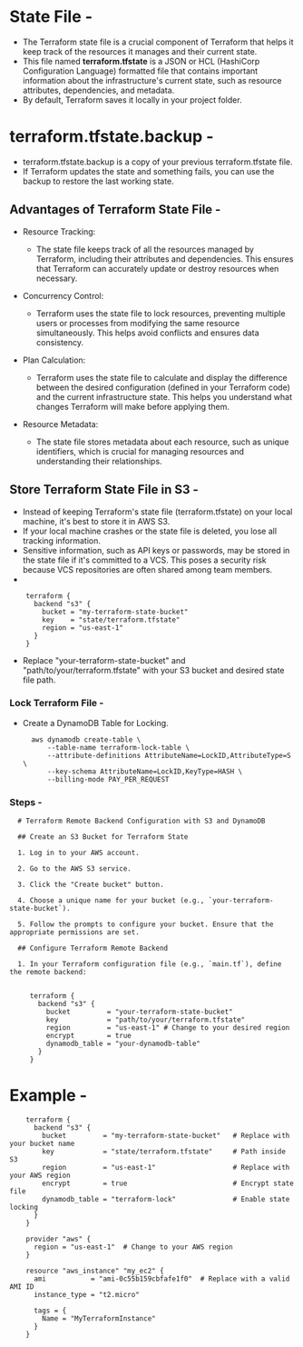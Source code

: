# State File -
- The Terraform state file is a crucial component of Terraform that helps it keep track of the resources it manages and their current state.
- This file named **terraform.tfstate** is a JSON or HCL (HashiCorp Configuration Language) formatted file that contains important information about the infrastructure's current state, such as resource attributes, dependencies, and metadata.
- By default, Terraform saves it locally in your project folder.

# terraform.tfstate.backup -
- terraform.tfstate.backup is a copy of your previous terraform.tfstate file.
- If Terraform updates the state and something fails, you can use the backup to restore the last working state.


## Advantages of Terraform State File -
- Resource Tracking:
    - The state file keeps track of all the resources managed by Terraform, including their attributes and dependencies. This ensures that Terraform can accurately update or destroy resources when necessary.

- Concurrency Control:
    - Terraform uses the state file to lock resources, preventing multiple users or processes from modifying the same resource simultaneously. This helps avoid conflicts and ensures data consistency.

- Plan Calculation:
    - Terraform uses the state file to calculate and display the difference between the desired configuration (defined in your Terraform code) and the current infrastructure state. This helps you understand what changes Terraform will make before applying them.

- Resource Metadata:
    - The state file stores metadata about each resource, such as unique identifiers, which is crucial for managing resources and understanding their relationships.
 

## Store Terraform State File in S3 -
- Instead of keeping Terraform's state file (terraform.tfstate) on your local machine, it's best to store it in AWS S3.
- If your local machine crashes or the state file is deleted, you lose all tracking information.
- Sensitive information, such as API keys or passwords, may be stored in the state file if it's committed to a VCS. This poses a security risk because VCS repositories are often shared among team members.
- 



        terraform {
          backend "s3" {
            bucket = "my-terraform-state-bucket"
            key    = "state/terraform.tfstate"
            region = "us-east-1"
          }
        }


- Replace "your-terraform-state-bucket" and "path/to/your/terraform.tfstate" with your S3 bucket and desired state file path.

### Lock Terraform File -
- Create a DynamoDB Table for Locking.

        aws dynamodb create-table \
            --table-name terraform-lock-table \
            --attribute-definitions AttributeName=LockID,AttributeType=S \
            --key-schema AttributeName=LockID,KeyType=HASH \
            --billing-mode PAY_PER_REQUEST


### Steps -


      # Terraform Remote Backend Configuration with S3 and DynamoDB
      
      ## Create an S3 Bucket for Terraform State
      
      1. Log in to your AWS account.
      
      2. Go to the AWS S3 service.
      
      3. Click the "Create bucket" button.
      
      4. Choose a unique name for your bucket (e.g., `your-terraform-state-bucket`).
      
      5. Follow the prompts to configure your bucket. Ensure that the appropriate permissions are set.
      
      ## Configure Terraform Remote Backend
      
      1. In your Terraform configuration file (e.g., `main.tf`), define the remote backend:
      
         
         terraform {
           backend "s3" {
             bucket         = "your-terraform-state-bucket"
             key            = "path/to/your/terraform.tfstate"
             region         = "us-east-1" # Change to your desired region
             encrypt        = true
             dynamodb_table = "your-dynamodb-table"
           }
         }
      

# Example -
        
        terraform {
          backend "s3" {
            bucket         = "my-terraform-state-bucket"   # Replace with your bucket name
            key            = "state/terraform.tfstate"     # Path inside S3
            region         = "us-east-1"                   # Replace with your AWS region
            encrypt        = true                          # Encrypt state file
            dynamodb_table = "terraform-lock"              # Enable state locking
          }
        }
        
        provider "aws" {
          region = "us-east-1"  # Change to your AWS region
        }
        
        resource "aws_instance" "my_ec2" {
          ami           = "ami-0c55b159cbfafe1f0"  # Replace with a valid AMI ID
          instance_type = "t2.micro"
        
          tags = {
            Name = "MyTerraformInstance"
          }
        }






















